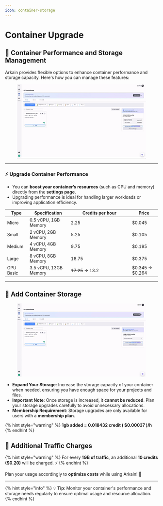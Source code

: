 ```yaml
---
icon: container-storage
---
```


# Container Upgrade

## 🚀 Container **Performance and Storage Management**

Arkain provides flexible options to enhance container performance and storage capacity. Here's how you can manage these features:

<figure><img src="../../../../.gitbook/assets/02012-ezgif.com-video-to-gif-converter.gif" alt=""><figcaption></figcaption></figure>

***

### **⚡ Upgrade Container Performance**

* You can **boost your container’s resources** (such as CPU and memory) directly from the **settings page**.
* Upgrading performance is ideal for handling larger workloads or improving application efficiency.

<table><thead><tr><th>Type</th><th>Specification</th><th width="188">Credits per hour</th><th>Price</th></tr></thead><tbody><tr><td>Micro</td><td>0.5 vCPU, 1GB Memory</td><td>2.25</td><td>$0.045</td></tr><tr><td>Small</td><td>2 vCPU, 2GB Memory</td><td>5.25</td><td>$0.105</td></tr><tr><td>Medium</td><td>4 vCPU, 4GB Memory</td><td>9.75</td><td>$0.195</td></tr><tr><td>Large</td><td>8 vCPU, 8GB Memory</td><td>18.75</td><td>$0.375</td></tr><tr><td>GPU Basic</td><td>3.5 vCPU, 13GB Memory</td><td><del>17.25</del> → 13.2</td><td><del>$0.345</del> → $0.264</td></tr></tbody></table>

***

## **💾 Add Container Storage**

<figure><img src="../../../../.gitbook/assets/2025-02-013.29.03-ezgif.com-video-to-gif-converter.gif" alt=""><figcaption></figcaption></figure>

* **Expand Your Storage**: Increase the storage capacity of your container when needed, ensuring you have enough space for your projects and files.
* **Important Note**: Once storage is increased, it **cannot be reduced**. Plan your storage upgrades carefully to avoid unnecessary allocations.
* **Membership Requirement**: Storage upgrades are only available for users with a **membership plan**.

{% hint style="warning" %}
**1gb added = 0.018432 credit ( $0.00037 )/h**&#x20;
{% endhint %}

## 📢 **Additional Traffic Charges**

{% hint style="warning" %}
For every **1GB of traffic**, an additional **10 credits ($0.20)** will be charged. ⚡
{% endhint %}

Plan your usage accordingly to **optimize costs** while using Arkain! 🚀

***

{% hint style="info" %}
💡 **Tip**: Monitor your container's performance and storage needs regularly to ensure optimal usage and resource allocation.
{% endhint %}

